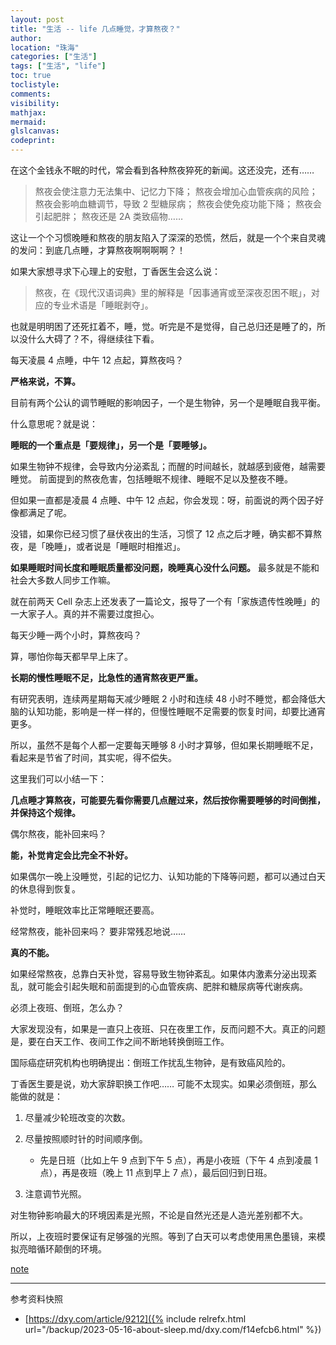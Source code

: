 ```yaml
---
layout: post
title: "生活 -- life 几点睡觉，才算熬夜？"
author:
location: "珠海"
categories: ["生活"]
tags: ["生活", "life"]
toc: true
toclistyle:
comments:
visibility:
mathjax:
mermaid:
glslcanvas:
codeprint:
---
```


在这个金钱永不眠的时代，常会看到各种熬夜猝死的新闻。这还没完，还有……

> 熬夜会使注意力无法集中、记忆力下降；
> 熬夜会增加心血管疾病的风险；
> 熬夜会影响血糖调节，导致 2 型糖尿病；
> 熬夜会使免疫功能下降；
> 熬夜会引起肥胖；
> 熬夜还是 2A 类致癌物……

这让一个个习惯晚睡和熬夜的朋友陷入了深深的恐慌，然后，就是一个个来自灵魂的发问：到底几点睡，才算熬夜啊啊啊啊？！

如果大家想寻求下心理上的安慰，丁香医生会这么说：

> 熬夜，在《现代汉语词典》里的解释是「因事通宵或至深夜忍困不眠」，对应的专业术语是「睡眠剥夺」。

也就是明明困了还死扛着不，睡，觉。听完是不是觉得，自己总归还是睡了的，所以没什么大碍了？不，得继续往下看。

每天凌晨 4 点睡，中午 12 点起，算熬夜吗？

**严格来说，不算。**

目前有两个公认的调节睡眠的影响因子，一个是生物钟，另一个是睡眠自我平衡。

什么意思呢？就是说：

**睡眠的一个重点是「要规律」，另一个是「要睡够」。**

如果生物钟不规律，会导致内分泌紊乱；而醒的时间越长，就越感到疲倦，越需要睡觉。
前面提到的熬夜危害，包括睡眠不规律、睡眠不足以及整夜不睡。

但如果一直都是凌晨 4 点睡、中午 12 点起，你会发现：呀，前面说的两个因子好像都满足了呢。

没错，如果你已经习惯了昼伏夜出的生活，习惯了 12 点之后才睡，确实都不算熬夜，是「晚睡」，或者说是「睡眠时相推迟」。

**如果睡眠时间长度和睡眠质量都没问题，晚睡真心没什么问题。** 最多就是不能和社会大多数人同步工作嘛。

就在前两天 Cell 杂志上还发表了一篇论文，报导了一个有「家族遗传性晚睡」的一大家子人。真的并不需要过度担心。

每天少睡一两个小时，算熬夜吗？

算，哪怕你每天都早早上床了。

**长期的慢性睡眠不足，比急性的通宵熬夜更严重。**

有研究表明，连续两星期每天减少睡眠 2 小时和连续 48 小时不睡觉，都会降低大脑的认知功能，影响是一样一样的，但慢性睡眠不足需要的恢复时间，却要比通宵更多。

所以，虽然不是每个人都一定要每天睡够 8 小时才算够，但如果长期睡眠不足，看起来是节省了时间，其实呢，得不偿失。

这里我们可以小结一下：

**几点睡才算熬夜，可能要先看你需要几点醒过来，然后按你需要睡够的时间倒推，并保持这个规律。**

偶尔熬夜，能补回来吗？

**能，补觉肯定会比完全不补好。**

如果偶尔一晚上没睡觉，引起的记忆力、认知功能的下降等问题，都可以通过白天的休息得到恢复。

补觉时，睡眠效率比正常睡眠还要高。

经常熬夜，能补回来吗？
要非常残忍地说……

**真的不能。**

如果经常熬夜，总靠白天补觉，容易导致生物钟紊乱。如果体内激素分泌出现紊乱，就可能会引起失眠和前面提到的心血管疾病、肥胖和糖尿病等代谢疾病。

必须上夜班、倒班，怎么办？

大家发现没有，如果是一直只上夜班、只在夜里工作，反而问题不大。真正的问题是，要在白天工作、夜间工作之间不断地转换倒班工作。

国际癌症研究机构也明确提出：倒班工作扰乱生物钟，是有致癌风险的。

丁香医生要是说，劝大家辞职换工作吧…… 可能不太现实。如果必须倒班，那么能做的就是：

1. 尽量减少轮班改变的次数。

2. 尽量按照顺时针的时间顺序倒。

    * 先是日班（比如上午 9 点到下午 5 点），再是小夜班（下午 4 点到凌晨 1 点），再是夜班（晚上 11 点到早上 7 点），最后回归到日班。

3. 注意调节光照。

对生物钟影响最大的环境因素是光照，不论是自然光还是人造光差别都不大。

所以，上夜班时要保证有足够强的光照。等到了白天可以考虑使用黑色墨镜，来模拟亮暗循环颠倒的环境。

[note](https://dxy.com/article/9212)



<hr class='reviewline'/>
<p class='reviewtip'><script type='text/javascript' src='{% include relref.html url="/assets/reviewjs/blogs/2023-05-16-about-sleep.md.js" %}'></script></p>
<font class='ref_snapshot'>参考资料快照</font>

- [https://dxy.com/article/9212]({% include relrefx.html url="/backup/2023-05-16-about-sleep.md/dxy.com/f14efcb6.html" %})
